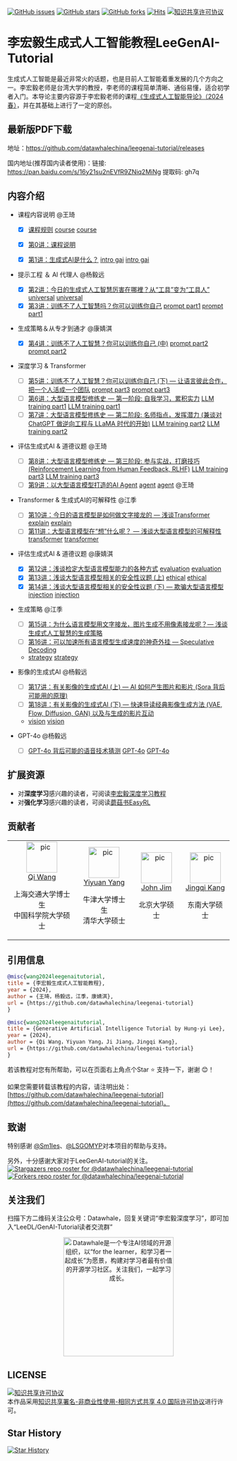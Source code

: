 [![GitHub issues](https://img.shields.io/github/issues/datawhalechina/leegenai-tutorial)](https://github.com/datawhalechina/leegenai-tutorial/issues) [![GitHub stars](https://img.shields.io/github/stars/datawhalechina/leegenai-tutorial)](https://github.com/datawhalechina/leegenai-tutorial/stargazers) [![GitHub forks](https://img.shields.io/github/forks/datawhalechina/leegenai-tutorial)](https://github.com/datawhalechina/leegenai-tutorial/network) [![Hits](https://hits.seeyoufarm.com/api/count/incr/badge.svg?url=https%3A%2F%2Fgithub.com%2Fdatawhalechina%2Fleegenai-tutorial%2F&count_bg=%2379C83D&title_bg=%23555555&icon=&icon_color=%23E7E7E7&title=hits&edge_flat=false)](https://hits.seeyoufarm.com) <a rel="license" href="http://creativecommons.org/licenses/by-nc-sa/4.0/"><img alt="知识共享许可协议" style="border-width:0" src="https://img.shields.io/badge/license-CC%20BY--NC--SA%204.0-lightgrey" /></a>

# 李宏毅生成式人工智能教程LeeGenAI-Tutorial

生成式人工智能是最近非常火的话题，也是目前人工智能着重发展的几个方向之一。李宏毅老师是台湾大学的教授，李老师的课程简单清晰、通俗易懂，适合初学者入门。本导论主要内容源于李宏毅老师的课程[《生成式人工智能导论》（2024春）](https://speech.ee.ntu.edu.tw/~hylee/genai/2024-spring.php)，并在其基础上进行了一定的原创。


## 最新版PDF下载

地址：https://github.com/datawhalechina/leegenai-tutorial/releases

国内地址(推荐国内读者使用)：链接: https://pan.baidu.com/s/16y21su2nEVfR9ZNiq2MiNg 提取码: gh7q

## 内容介绍

* 课程内容说明 @王琦

  * [x] [课程规则](https://youtu.be/vCxyd_S4R24)  [course](https://speech.ee.ntu.edu.tw/~hylee/genai/2024-spring-course-data/0223/0223_course.pdf)  [course](https://speech.ee.ntu.edu.tw/~hylee/genai/2024-spring-course-data/0223/0223_course.pptx)

  * [x] [第0讲：课程说明](https://youtu.be/AVIKFXLCPY8)

  * [x] [第1讲：生成式AI是什么？](https://youtu.be/JGtqpQXfJis)  [intro gai](https://speech.ee.ntu.edu.tw/~hylee/genai/2024-spring-course-data/0223/0223_intro_gai.pdf)  [intro gai](https://speech.ee.ntu.edu.tw/~hylee/genai/2024-spring-course-data/0223/0223_intro_gai.pptx)

* 提示工程 ＆ Al 代理人 @杨毅远
  * [x] [第2讲：今日的生成式人工智慧厉害在哪裡？从“工具”变为“工具人”](https://youtu.be/glBhOQ1_RkE) [universal](https://speech.ee.ntu.edu.tw/~hylee/genai/2024-spring-course-data/0301/0301_universal.pdf)  [universal](https://speech.ee.ntu.edu.tw/~hylee/genai/2024-spring-course-data/0301/0301_universal.pptx)
  * [x] [第3讲：训练不了人工智慧吗？你可以训练你自己](https://youtu.be/A3Yx35KrSN0)  [prompt part1](https://speech.ee.ntu.edu.tw/~hylee/genai/2024-spring-course-data/0301/0301_prompt_part1.pdf) [prompt part1](https://speech.ee.ntu.edu.tw/~hylee/genai/2024-spring-course-data/0301/0301_prompt_part1.pptx)

* 生成策略＆从专才到通才 @康婧淇
  * [x] [第4讲：训练不了人工智慧？你可以训练你自己 (中)](https://youtu.be/lwe3_x50_uw)  [prompt part2](https://speech.ee.ntu.edu.tw/~hylee/genai/2024-spring-course-data/0308/0308_prompt_part2.pdf) [prompt part2](https://speech.ee.ntu.edu.tw/~hylee/genai/2024-spring-course-data/0308/0308_prompt_part2.pptx)

* 深度学习 & Transformer
  * [ ] [第5讲：训练不了人工智慧？你可以训练你自己 (下) — 让语言彼此合作，把一个人活成一个团队](https://youtu.be/inebiWdQW-4)  [prompt part3](https://drive.google.com/file/d/1dMxMAewRtcUM2xktVm77txSk1leepgD1/view) [prompt part3](https://docs.google.com/presentation/d/1IY1izDUtRBTD9ATyObucetJZOU6koq3-/edit?usp=sharing&ouid=115046073158939078465&rtpof=true&sd=true)  
  * [ ] [第6讲：大型语言模型修练史 — 第一阶段: 自我学习，累积实力](https://youtu.be/cCpErV7To2o) [LLM training part1](https://drive.google.com/file/d/1myvHjoeFOpIl1uGU9H1t4OpDErkhF0zO/view) [LLM training part1](https://docs.google.com/presentation/d/11qJGo3TnKKvkQL5yVN3RB-NQtXnrxZOG/edit?usp=sharing&ouid=115046073158939078465&rtpof=true&sd=true)
  * [ ] [第7讲：大型语言模型修练史 — 第二阶段: 名师指点，发挥潜力 (兼谈对 ChatGPT 做逆向工程与 LLaMA 时代的开始)](https://youtu.be/Q9cNkUPXUB8) [LLM training part2](https://drive.google.com/file/d/1SOXBQhsC_L6aHXcLx2rltaDdcO6N2FmJ/view)  [LLM training part2](https://docs.google.com/presentation/d/1V3AiL0EJ-Bzp9aF2vAINHo5GuS22p9RN/edit?usp=sharing&ouid=115046073158939078465&rtpof=true&sd=true)

* 评估生成式AI & 道德议题 @王琦
  * [ ] [第8讲：大型语言模型修练史 — 第三阶段: 参与实战，打磨技巧 (Reinforcement Learning from Human Feedback, RLHF)](https://youtu.be/v12IKvF6Cj8) [LLM training part3](https://speech.ee.ntu.edu.tw/~hylee/genai/2024-spring-course-data/0412/0412_LLMtraining_part3.pdf) [LLM training part3](https://speech.ee.ntu.edu.tw/~hylee/genai/2024-spring-course-data/0412/0412_LLMtraining_part3.pptx)  
  * [ ] [第9讲：以大型语言模型打造的AI Agent](https://youtu.be/bJZTJ7MjYqg) [agent](https://speech.ee.ntu.edu.tw/~hylee/genai/2024-spring-course-data/0412/0412_agent.pdf) [agent](https://speech.ee.ntu.edu.tw/~hylee/genai/2024-spring-course-data/0412/0412_agent.pptx) @王琦
 
 * Transformer & 生成式AI的可解释性 @江季
   * [ ] [第10讲：今日的语言模型是如何做文字接龙的 — 浅谈Transformer](https://youtu.be/uhNsUCb2fJI) [explain](https://speech.ee.ntu.edu.tw/~hylee/genai/2024-spring-course-data/0503/0503_explain.pdf) [explain](https://speech.ee.ntu.edu.tw/~hylee/genai/2024-spring-course-data/0503/0503_explain.pptx)  
   * [ ] [第11讲：大型语言模型在“想”什么呢？ — 浅谈大型语言模型的可解释性](https://youtu.be/rZzfqkfZhY8) [transformer](https://speech.ee.ntu.edu.tw/~hylee/genai/2024-spring-course-data/0503/0503_transformer.pdf) [transformer](https://speech.ee.ntu.edu.tw/~hylee/genai/2024-spring-course-data/0503/0503_transformer.pptx)
* 评估生成式AI & 道德议题 @康婧淇
  * [x] [第12讲：浅谈检定大型语言模型能力的各种方式](https://youtu.be/Hk8Z0uhmWg4)  [evaluation](https://speech.ee.ntu.edu.tw/~hylee/genai/2024-spring-course-data/0510/0510_evaluation.pdf)  [evaluation](https://speech.ee.ntu.edu.tw/~hylee/genai/2024-spring-course-data/0510/0510_evaluation.pptx) 
  * [x] [第13讲：浅谈大型语言模型相关的安全性议题 (上)](https://youtu.be/MSnvknLywUc) [ethical](https://speech.ee.ntu.edu.tw/~hylee/genai/2024-spring-course-data/0510/0510_ethical.pdf) [ethical](https://speech.ee.ntu.edu.tw/~hylee/genai/2024-spring-course-data/0510/0510_ethical.pptx)
  * [x] [第14讲：浅谈大型语言模型相关的安全性议题 (下) — 欺骗大型语言模型](https://youtu.be/CNTondxaguo)  [injection](https://speech.ee.ntu.edu.tw/~hylee/genai/2024-spring-course-data/0517/0517_injection.pdf)  [injection](https://speech.ee.ntu.edu.tw/~hylee/genai/2024-spring-course-data/0517/0517_injection.pptx)
* 生成策略	@江季
  * [ ] [第15讲：为什么语言模型用文字接龙，图片生成不用像素接龙呢？— 浅谈生成式人工智慧的生成策略](https://youtu.be/QbwQR9sjWbs)   
  * [ ] [第16讲：可以加速所有语言模型生成速度的神奇外挂 — Speculative Decoding](https://youtu.be/MAbGgsWKrg8)
   * [strategy](https://speech.ee.ntu.edu.tw/~hylee/genai/2024-spring-course-data/0517/0517_strategy.pdf) [strategy](https://speech.ee.ntu.edu.tw/~hylee/genai/2024-spring-course-data/0517/0517_strategy.pptx)
* 影像的生成式AI	@杨毅远
  * [ ] [第17讲：有关影像的生成式AI (上) — AI 如何产生图片和影片 (Sora 背后可能用的原理)](https://youtu.be/5H2bVEmYDNg)
  * [ ] [第18讲：有关影像的生成式AI (下) — 快速导读经典影像生成方法 (VAE, Flow, Diffusion, GAN) 以及与生成的影片互动](https://youtu.be/OYN_GvAqv-A)
  *  [vision](https://speech.ee.ntu.edu.tw/~hylee/genai/2024-spring-course-data/0531/0531_vision.pdf)  [vision](https://speech.ee.ntu.edu.tw/~hylee/genai/2024-spring-course-data/0531/0531_vision.pptx)
* GPT-4o	@杨毅远
  * [ ] [GPT-4o 背后可能的语音技术猜测](https://youtu.be/CgQ3lUOpXgc)  [GPT-4o](https://speech.ee.ntu.edu.tw/~hylee/genai/2024-spring-course-data/extra/gpt4o.pdf)  [GPT-4o](https://speech.ee.ntu.edu.tw/~hylee/genai/2024-spring-course-data/extra/gpt4o.pptx)
 

## 扩展资源
- 对**深度学习**感兴趣的读者，可阅读[李宏毅深度学习教程](https://github.com/datawhalechina/leedl-tutorial)
- 对**强化学习**感兴趣的读者，可阅读[蘑菇书EasyRL](https://github.com/datawhalechina/easy-rl)

## 贡献者

<table border="0">
  <tbody>
    <tr align="center" >
      <td>
         <a href="https://github.com/qiwang067"><img width="70" height="70" src="https://github.com/qiwang067.png?s=40" alt="pic"></a><br>
         <a href="https://github.com/qiwang067">Qi Wang</a> 
        <p> 上海交通大学博士生<br>中国科学院大学硕士</p>
      </td>
      <td>
         <a href="https://yyysjz1997.github.io/"><img width="70" height="70" src="https://github.com/yyysjz1997.png?s=40" alt="pic"></a><br>
         <a href="https://yyysjz1997.github.io/">Yiyuan Yang</a> 
        <p> 牛津大学博士生<br>清华大学硕士</p>
      </td>
       <td>
         <a href="https://github.com/JohnJim0816"><img width="70" height="70" src="https://github.com/JohnJim0816.png?s=40" alt="pic"></a><br>
         <a href="https://github.com/JohnJim0816">John Jim</a>
         <p>北京大学硕士</p>
      </td>
      <td>
         <a href="https://github.com/JohnJim0816"><img width="70" height="70" src="https://github.com/jodie-kang.png?s=40" alt="pic"></a><br>
         <a href="https://github.com/jodie-kang">Jingqi Kang</a>
         <p>东南大学硕士</p>
      </td>
    </tr>
  </tbody>
</table>



## 引用信息

```bibtex
@misc{wang2024leegenaitutorial,
title = {李宏毅生成式人工智能教程},
year = {2024},
author = {王琦，杨毅远，江季，康婧淇},
url = {https://github.com/datawhalechina/leegenai-tutorial}
}
```
```bibtex
@misc{wang2024leegenaitutorial,
title = {Generative Artificial Intelligence Tutorial by Hung-yi Lee},
year = {2024},
author = {Qi Wang，Yiyuan Yang，Ji Jiang，Jingqi Kang},
url = {https://github.com/datawhalechina/leegenai-tutorial}
}
```
若该教程对您有所帮助，可以在页面右上角点个Star :star: 支持一下，谢谢 :blush:！

如果您需要转载该教程的内容，请注明出处：[https://github.com/datawhalechina/leegenai-tutorial](https://github.com/datawhalechina/leegenai-tutorial)。

## 致谢

特别感谢 [@Sm1les](https://github.com/Sm1les)、[@LSGOMYP](https://github.com/LSGOMYP)对本项目的帮助与支持。

另外，十分感谢大家对于LeeGenAI-tutorial的关注。
[![Stargazers repo roster for @datawhalechina/leegenai-tutorial](https://reporoster.com/stars/datawhalechina/leegenai-tutorial)](https://github.com/datawhalechina/leegenai-tutorial/stargazers)
[![Forkers repo roster for @datawhalechina/leegenai-tutorial](https://reporoster.com/forks/datawhalechina/leegenai-tutorial)](https://github.com/datawhalechina/leegenai-tutorial/network/members)

## 关注我们
扫描下方二维码关注公众号：Datawhale，回复关键词“李宏毅深度学习”，即可加入“LeeDL/GenAI-Tutorial读者交流群”
<div align=center><img src="https://raw.githubusercontent.com/datawhalechina/easy-rl/master/docs/res/qrcode.jpeg" width = "250" height = "270" alt="Datawhale是一个专注AI领域的开源组织，以“for the learner，和学习者一起成长”为愿景，构建对学习者最有价值的开源学习社区。关注我们，一起学习成长。"></div>


## LICENSE
<a rel="license" href="http://creativecommons.org/licenses/by-nc-sa/4.0/"><img alt="知识共享许可协议" style="border-width:0" src="https://img.shields.io/badge/license-CC%20BY--NC--SA%204.0-lightgrey" /></a><br />本作品采用<a rel="license" href="http://creativecommons.org/licenses/by-nc-sa/4.0/">知识共享署名-非商业性使用-相同方式共享 4.0 国际许可协议</a>进行许可。

## Star History
[![Star History](https://api.star-history.com/svg?repos=datawhalechina/leegenai-tutorial)](https://star-history.com/#datawhalechina/leegenai-tutorial&Date)

